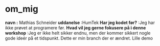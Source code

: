 # om_mig
**navn :** Mathias Schneider
**uddanelse** :HumTek
**Har jeg kodet før?** :Jeg har ikke prøvet at programere før. 
**Hvad vil jeg gerne fokusere på i denne workshop** :Jeg er ikke helt sikker endnu, men der kommer sikkert nogle gode ideér på et tidspunkt. 
Dette er min branch der er ændret. 
Lille demo
